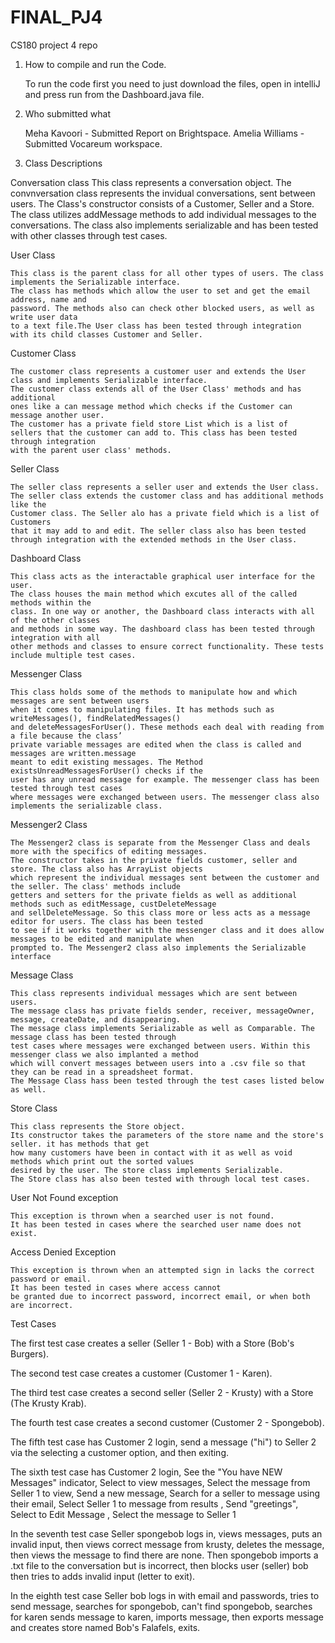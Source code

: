 # FINAL_PJ4

CS180 project 4 repo

1. How to compile and run the Code.

   To run the code first you need to just download the files, open in intelliJ and press run from the Dashboard.java
   file.

2. Who submitted what

   Meha Kavoori - Submitted Report on Brightspace. Amelia Williams - Submitted Vocareum workspace.

3. Class Descriptions

Conversation class
This class represents a conversation object. The convnversation class represents the invidual conversations, sent
between users. The
Class's constructor consists of a Customer, Seller and a Store. The class utilizes addMessage methods to add individual
messages to the
conversations. The class also implements serializable and has been tested with other classes through test cases.

User Class

    This class is the parent class for all other types of users. The class implements the Serializable interface.
    The class has methods which allow the user to set and get the email address, name and 
    password. The methods also can check other blocked users, as well as write user data
    to a text file.The User class has been tested through integration
    with its child classes Customer and Seller.

Customer Class

    The customer class represents a customer user and extends the User class and implements Serializable interface. 
    The customer class extends all of the User Class' methods and has additional 
    ones like a can message method which checks if the Customer can message another user. 
    The customer has a private field store List which is a list of
    sellers that the customer can add to. This class has been tested through integration 
    with the parent user class' methods.

Seller Class

    The seller class represents a seller user and extends the User class. 
    The seller class extends the customer class and has additional methods like the 
    Customer class. The Seller alo has a private field which is a list of Customers 
    that it may add to and edit. The seller class also has been tested
    through integration with the extended methods in the User class.

Dashboard Class

  	This class acts as the interactable graphical user interface for the user. 
    The class houses the main method which excutes all of the called methods within the
	class. In one way or another, the Dashboard class interacts with all of the other classes 
    and methods in some way. The dashboard class has been tested through integration with all
    other methods and classes to ensure correct functionality. These tests include multiple test cases. 

Messenger Class

  	This class holds some of the methods to manipulate how and which messages are sent between users
    when it comes to manipulating files. It has methods such as writeMessages(), findRelatedMessages()
    and deleteMessagesForUser(). These methods each deal with reading from a file because the class’ 
    private variable messages are edited when the class is called and messages are written.message 
    meant to edit existing messages. The Method existsUnreadMessagesForUser() checks if the 
	user has any unread message for example. The messenger class has been tested through test cases 
    where messages were exchanged between users. The messenger class also implements the serializable class.

Messenger2 Class

  	The Messenger2 class is separate from the Messenger Class and deals more with the specifics of editing messages.
    The constructor takes in the private fields customer, seller and store. The class also has ArrayList objects
    which represent the individual messages sent between the customer and the seller. The class' methods include 
    getters and setters for the private fields as well as additional methods such as editMessage, custDeleteMessage
    and sellDeleteMessage. So this class more or less acts as a message editor for users. The class has been tested 
    to see if it works together with the messenger class and it does allow messages to be edited and manipulate when 
    prompted to. The Messenger2 class also implements the Serializable interface

Message Class

	This class represents individual messages which are sent between users. 
    The message class has private fields sender, receiver, messageOwner, message, createDate, and disappearing. 
    The message class implements Serializable as well as Comparable. The message class has been tested through 
	test cases where messages were exchanged between users. Within this messenger class we also implanted a method 
    which will convert messages between users into a .csv file so that they can be read in a spreadsheet format. 
    The Message Class hass been tested through the test cases listed below as well.

Store Class

  	This class represents the Store object. 
    Its constructor takes the parameters of the store name and the store's seller. it has methods that get
	how many customers have been in contact with it as well as void methods which print out the sorted values 
    desired by the user. The store class implements Serializable. 
    The Store class has also been tested with through local test cases.

User Not Found exception

  	This exception is thrown when a searched user is not found. 
    It has been tested in cases where the searched user name does not exist.

Access Denied Exception

  	This exception is thrown when an attempted sign in lacks the correct password or email. 
    It has been tested in cases where access cannot
	be granted due to incorrect password, incorrect email, or when both are incorrect.

Test Cases

The first test case creates a seller (Seller 1 - Bob) with a Store (Bob's Burgers).

The second test case creates a customer (Customer 1 - Karen).

The third test case creates a second seller (Seller 2 - Krusty) with a Store (The Krusty Krab).

The fourth test case creates a second customer (Customer 2 - Spongebob).

The fifth test case has Customer 2 login, send a message ("hi") to Seller 2 via the selecting a customer option, and
then exiting.

The sixth test case has Customer 2 login, See the "You have NEW Messages" indicator, Select to view messages, 
Select the message from Seller 1 to view, Send a new message, Search for a seller to message using their email, 
Select Seller 1 to message from results , Send "greetings", Select to Edit Message , Select the message to Seller 1

In the seventh test case Seller spongebob logs in, views messages, puts an invalid input, 
then views correct message from krusty, deletes the message, then views the message to find there are none. 
Then spongebob imports a .txt file to the conversation but is incorrect, then blocks user (seller) bob 
then tries to adds invalid input (letter to exit).

In the eighth test case Seller bob logs in with email and passwords, tries to send message, searches for spongebob, 
can't find spongebob, searches for karen sends message to karen, imports message, 
then exports message and creates store named Bob's Falafels, exits.

        




